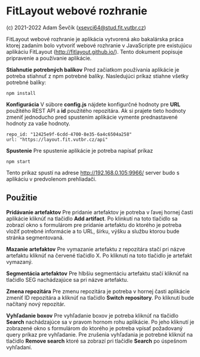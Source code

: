 # FitLayout webové rozhranie
(c) 2021-2022 Adam Ševčík (xsevci64@stud.fit.vutbr.cz)

FitLayout webové rozhranie je aplikácia vytvorená ako bakalárska práca ktorej zadaním bolo vytvoriť webové rozhranie v JavaScripte pre existujúcu aplikáciu FitLayout (http://fitlayout.github.io/). Tento dokument popisuje pripravenie a používanie aplikácie.

**Stiahnutie potrebných balíkov** 
 Pred začiatkom používania aplikácie je potreba stiahnuť z npm potrebné balíky. Nasledujúci príkaz stiahne všetky potrebné balíky: 
   ~~~
   npm install
   ~~~

**Konfigurácia**
V súbore **config.js** nájdete konfigurčné hodnoty pre **URL** použitého REST API a **id** použitého repozitára. Ak si prajete tieto hodnoty zmeniť jednoducho pred spustením aplikácie vymente prednastavené hodnoty za vaše hodnoty.
   ~~~
   repo_id: "12425e9f-6cdd-4700-8e35-6a4c6504a258"
   url: "https://layout.fit.vutbr.cz/api"
   ~~~

**Spustenie**
Pre spustenie aplikácie je potreba napísať príkaz
   ~~~
   npm start
   ~~~
Tento príkaz spustí na adrese http://192.168.0.105:9966/ server budo s aplikáciu v predvolenom prehliadači.

## Použitie
**Pridávanie artefaktov**
Pre pridanie artefaktov je potreba v ľavej hornej časti aplikácie kliknúť na tlačidlo **Add artifact**. Po klinkutí na toto tlačidlo sa zobrazí okno s formulárom pre pridanie artefaktu do ktorého je potreba vložiť potrebné informácie a to URL, šírku, výšku a službu ktorou bude stránka segmentovaná.

**Mazanie artefaktov**
Pre vymazanie artefaktu z repozitára stačí pri názve artefaktu kliknúť na červené tlačidlo X. Po kliknutí na toto tlačidlo je artefakt vymazaný.

**Segmentácia artefaktov**
Pre hlbšiu segmentáciu artefaktu stačí kliknúť na tlačidlo SEG nachádzajúce sa pri názve artefaktu.

**Zmena repozitára**
Pre zmenu repozitára je potreba v hornej časti aplikácie zmeniť ID repozitára a kliknúť na tlačidlo **Switch repository**. Po kliknutí bude načítaný nový repozitár.

**Vyhľadanie boxov**
Pre vyhľadanie boxov je potreba kliknúť na tlačidlo **Search** nachádzajúce sa v pravom hornom rohu aplikácie. Po jeho kliknutí je zobrazené okno s formulárom do ktorého je potreba vpísať požadovaný query príkaz pre vyhľadanie. Pre zrušenia vyhľadania je potrebné kliknúť na tlačidlo **Remove search** ktoré sa zobrazí pri tlačidle **Search** po úspešnom vyhľadaní.